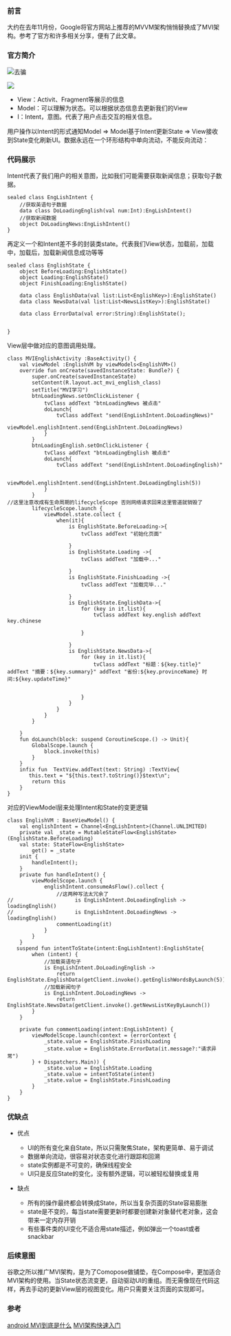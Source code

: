 ### 前言
大约在去年11月份，Google将官方网站上推荐的MVVM架构悄悄替换成了MVI架构。参考了官方和许多相关分享，便有了此文章。

### 官方简介
![去骗](https://img-blog.csdnimg.cn/img_convert/d2a6dbdb571ba384fac26e7ccff1a2da.png)

![](https://img-blog.csdnimg.cn/20201031200026625.png?x-oss-process=image/watermark,type_ZmFuZ3poZW5naGVpdGk,shadow_10,text_aHR0cHM6Ly9ibG9nLmNzZG4ubmV0L3ZpdGF2aXZh,size_16,color_FFFFFF,t_70#pic_center)

* View：Activit、Fragment等展示的信息
* Model：可以理解为状态。可以根据状态信息去更新我们的View
* I：Intent，意图。代表了用户点击交互的相关信息。

用户操作以Intent的形式通知Model => Model基于Intent更新State => View接收到State变化刷新UI。数据永远在一个环形结构中单向流动，不能反向流动：

### 代码展示


Intent代表了我们用户的相关意图，比如我们可能需要获取新闻信息；获取句子数据。
```
sealed class EngLishIntent {
    //获取英语句子数据
    data class DoLoadingEnglish(val num:Int):EngLishIntent()
    //获取新闻数据
    object DoLoadingNews:EngLishIntent()
}
```

再定义一个和Intent差不多的封装类state。代表我们View状态，加载前，加载中，加载后，加载新闻信息成功等等
```
sealed class EnglishState {
    object BeforeLoading:EnglishState()
    object Loading:EnglishState()
    object FinishLoading:EnglishState()

    data class EnglishData(val list:List<EnglishKey>):EnglishState()
    data class NewsData(val list:List<NewsListKey>):EnglishState()

    data class ErrorData(val error:String):EnglishState();


}
```
View层中做对应的意图调用处理。
```
class MVIEnglishActivity :BaseActivity() {
    val viewModel :EnglishVM by viewModels<EnglishVM>()
    override fun onCreate(savedInstanceState: Bundle?) {
        super.onCreate(savedInstanceState)
        setContent(R.layout.act_mvi_english_class)
        setTitle("MVI学习")
        btnLoadingNews.setOnClickListener {
            tvClass addText "btnLoadingNews 被点击"
            doLaunch{
                tvClass addText "send(EngLishIntent.DoLoadingNews)"
                viewModel.englishIntent.send(EngLishIntent.DoLoadingNews)
            }
        }
        btnLoadingEnglish.setOnClickListener {
            tvClass addText "btnLoadingEnglish 被点击"
            doLaunch{
                tvClass addText "send(EngLishIntent.DoLoadingEnglish)"

                viewModel.englishIntent.send(EngLishIntent.DoLoadingEnglish(5))
            }
        }
//这里注意改成有生命周期的lifecycleScope 否则网络请求回来这里管道就销毁了
        lifecycleScope.launch {
            viewModel.state.collect {
                when(it){
                    is EnglishState.BeforeLoading->{
                        tvClass addText "初始化页面"

                    }
                    is EnglishState.Loading ->{
                        tvClass addText "加载中..."

                    }
                    is EnglishState.FinishLoading ->{
                        tvClass addText "加载完毕..."

                    }
                    is EnglishState.EnglishData->{
                        for (key in it.list){
                            tvClass addText key.english addText key.chinese

                        }

                    }
                    is EnglishState.NewsData->{
                        for (key in it.list){
                            tvClass addText "标题：${key.title}" addText "摘要：${key.summary}" addText "省份:${key.provinceName} 时间:${key.updateTime}"


                        }
                    }
                }
            }
        }

    }
    fun doLaunch(block: suspend CoroutineScope.() -> Unit){
        GlobalScope.launch {
            block.invoke(this)
        }
    }
    infix fun  TextView.addText(text: String) :TextView{
       this.text = "${this.text?.toString()}$text\n";
        return this
    }
}
```
对应的ViewModel层来处理Intent和State的变更逻辑
```
class EnglishVM : BaseViewModel() {
    val englishIntent = Channel<EngLishIntent>(Channel.UNLIMITED)
    private val _state = MutableStateFlow<EnglishState>(EnglishState.BeforeLoading)
    val state: StateFlow<EnglishState>
        get() = _state
    init {
        handleIntent();
    }
    private fun handleIntent() {
        viewModelScope.launch {
            englishIntent.consumeAsFlow().collect {
                //这两种写法太冗余了
//                    is EngLishIntent.DoLoadingEnglish -> loadingEnglish()
//                    is EngLishIntent.DoLoadingNews -> loadingEnglish()
                commentLoading(it)
            }
        }
    }
   suspend fun intentToState(intent:EngLishIntent):EnglishState{
        when (intent) {
            //加载英语句子
            is EngLishIntent.DoLoadingEnglish ->
                return EnglishState.EnglishData(getClient.invoke().getEnglishWordsByLaunch(5))
            //加载新闻句子
            is EngLishIntent.DoLoadingNews ->
                return EnglishState.NewsData(getClient.invoke().getNewsListKeyByLaunch())
        }
    }

    private fun commentLoading(intent:EngLishIntent) {
        viewModelScope.launch(context = (errorContext {
            _state.value = EnglishState.FinishLoading
            _state.value = EnglishState.ErrorData(it.message?:"请求异常")
        } + Dispatchers.Main)) {
            _state.value = EnglishState.Loading
            _state.value = intentToState(intent)
            _state.value = EnglishState.FinishLoading
        }
    }
}
```


### 优缺点
* 优点
  * UI的所有变化来自State，所以只需聚焦State，架构更简单、易于调试
  * 数据单向流动，很容易对状态变化进行跟踪和回溯
  * state实例都是不可变的，确保线程安全
  * UI只是反应State的变化，没有额外逻辑，可以被轻松替换或复用

* 缺点
  * 所有的操作最终都会转换成State，所以当复杂页面的State容易膨胀
  * state是不变的，每当state需要更新时都要创建新对象替代老对象，这会带来一定内存开销
  * 有些事件类的UI变化不适合用state描述，例如弹出一个toast或者snackbar

### 后续意图
谷歌之所以推广MVI架构，是为了Comopose做铺垫，在Compose中，更加适合MVI架构的使用。当State状态流变更，自动驱动UI的重组。而无需像现在代码这样，再去手动的更新View层的视图变化。用户只需要关注页面的实现即可。

### 参考
[android MVI到底是什么](https://www.jianshu.com/p/353e882ee410)
[MVI架构快速入门](https://blog.csdn.net/vitaviva/article/details/109406873)